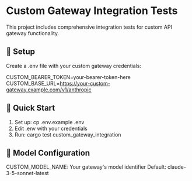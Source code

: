 # Custom Gateway Integration Tests

This project includes comprehensive integration tests for custom API gateway functionality.

## 🔧 Setup

Create a .env file with your custom gateway credentials:

CUSTOM_BEARER_TOKEN=your-bearer-token-here
CUSTOM_BASE_URL=https://your-custom-gateway.example.com/v1/anthropic

## 🚀 Quick Start

1. Set up: cp .env.example .env
2. Edit .env with your credentials
3. Run: cargo test custom_gateway_integration

## 🔧 Model Configuration

CUSTOM_MODEL_NAME: Your gateway's model identifier
Default: claude-3-5-sonnet-latest

